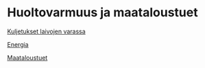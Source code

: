 # Huoltovarmuus ja maataloustuet

[Kuljetukset laivojen varassa](https://github.com/EternalAzure/Keskusteluilta/blob/main/Huoltovarmuus/kirjoitukset/Kuljetukset%20laivojen%20varassa.md)

[Energia](https://github.com/EternalAzure/Keskusteluilta/blob/main/Huoltovarmuus/kirjoitukset/Energia.md)

[Maataloustuet](https://github.com/EternalAzure/Keskusteluilta/blob/main/Huoltovarmuus/kirjoitukset/Maataloustuet.md)
